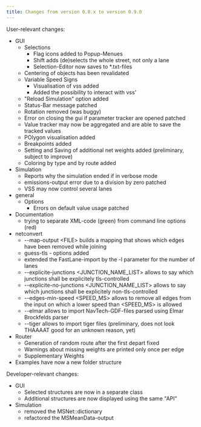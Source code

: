 ```yaml
---
title: Changes from version 0.8.x to version 0.9.0
---
```


User-relevant changes:

- GUI
  - Selections
    - Flag icons added to Popup-Menues
    - Shift adds (de)selects the whole street, not only a lane
    - Selection-Editor now saves to \*.txt-files
  - Centering of objects has been revalidated
  - Variable Speed Signs
    - Visualisation of vss added
    - Added the possibility to interact with vss'
  - "Reload Simulation" option added
  - Status-Bar message patched
  - Rotation removed (was buggy)
  - Error on closing the gui if parameter tracker are opened patched
  - Value tracker may now be aggregated and are able to save the tracked values
  - POlygon visualisation added
  - Breakpoints added
  - Setting and Saving of additional net weights added (preliminary, subject to improve)
  - Coloring by type and by route added
- Simulation
  - Reports why the simulation ended if in verbose mode
  - emissions-output error due to a division by zero patched
  - VSS may now control several lanes
- general
  - Options
    - Errors on default value usage patched
- Documentation
  - trying to separate XML-code (green) from command line options (red)
- netconvert
  - \--map-output <FILE\> builds a mapping that shows which edges have been removed while joining
  - guess-tls - options added
  - extended the FastLane-import by the -l parameter for the number of lanes
  - \--explicite-junctions <JUNCTION_NAME_LIST\> allows to say which junctions shall be explicitely tls-controlled
  - \--explicite-no-junctions <JUNCTION_NAME_LIST\> allows to say which junctions shall be explicitely non-tls-controlled
  - \--edges-min-speed <SPEED_MS\> allows to remove all edges from the input on which a lower speed than <SPEED_MS\> is allowed
  - \--elmar allows to import NavTech-GDF-files parsed using Elmar Brockfelds parser
  - \--tiger allows to import tiger files (preliminary, does not look THAAAAT good for an unknown reason, yet)
- Router
  - Generation of random route after the first depart fixed
  - Warnings about missing weights are printed only once per edge
  - Supplementary Weights
- Examples have now a new folder structure

Developer-relevant changes:

- GUI
  - Selected structures are now in a separate class
  - Additional structures are now displayed using the same "API"
- Simulation
  - removed the MSNet::dictionary
  - refactored the MSMeanData-output